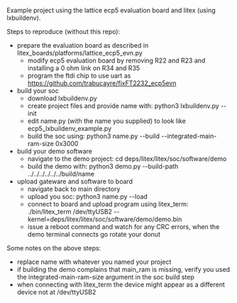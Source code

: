 Example project using the lattice ecp5 evaluation board and litex (using lxbuildenv).

Steps to reproduce (without this repo):
- prepare the evaluation board as described in litex_boards/platforms/lattice_ecp5_evn.py
  - modify ecp5 evaluation board by removing R22 and R23 and installing a 0 ohm link on R34 and R35
  - program the ftdi chip to use uart as https://github.com/trabucayre/fixFT2232_ecp5evn
- build your soc
  - download lxbuildenv.py
  - create project files and provide name with: python3 lxbuildenv.py --init
  - edit name.py (with the name you supplied) to look like ecp5_lxbuildenv_example.py
  - build the soc using: python3 name.py --build --integrated-main-ram-size 0x3000
- build your demo software
  - navigate to the demo project: cd deps/litex/litex/soc/software/demo
  - build the demo with: python3 demo.py --build-path ../../../../../../build/name
- upload gateware and software to board
  - navigate back to main directory
  - upload you soc: python3 name.py --load
  - connect to board and upload program using litex_term: ./bin/litex_term /dev/ttyUSB2 --kernel=deps/litex/litex/soc/software/demo/demo.bin
  - issue a reboot command and watch for any CRC errors, when the demo terminal connects go rotate your donut

Some notes on the above steps:
- replace name with whatever you named your project
- if building the demo complains that main_ram is missing, verify you used the integrated-main-ram-size argument in the soc build step
- when connecting with litex_term the device might appear as a different device not at /dev/ttyUSB2
